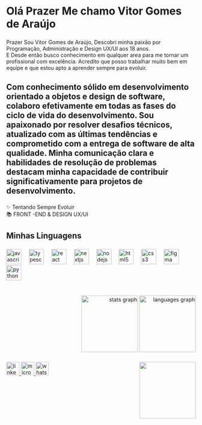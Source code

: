 # <h1 align="left">Olá Prazer Me chamo Vitor Gomes de Araújo</h1>

###

<p align="left">Prazer Sou Vitor Gomes de Araújo, Descobri minha paixão por Programação, Administração e Design UX/UI aos 18 anos. <br>E Desde então busco conhecimento em qualquer area para me tornar um profissional com excelência. Acredito que posso trabalhar muito bem em equipe e que estou apto a aprender sempre para evoluir.</p>

###

<h2 align="left">Com conhecimento sólido em desenvolvimento orientado a objetos e design de software, colaboro efetivamente em todas as fases do ciclo de vida do desenvolvimento. Sou apaixonado por resolver desafios técnicos, atualizado com as últimas tendências e comprometido com a entrega de software de alta qualidade. Minha comunicação clara e habilidades de resolução de problemas destacam minha capacidade de contribuir significativamente para projetos de desenvolvimento.</h2>

###

<p align="left">✨ Tentando Sempre Evoluir<br>📚 FRONT -END & DESIGN UX/UI</p>

###

<h2 align="left">Minhas Linguagens</h2>

###

<div align="left">
  <img src="https://cdn.jsdelivr.net/gh/devicons/devicon/icons/javascript/javascript-original.svg" height="40" alt="javascript logo"  />
  <img width="12" />
  <img src="https://cdn.jsdelivr.net/gh/devicons/devicon/icons/typescript/typescript-original.svg" height="40" alt="typescript logo"  />
  <img width="12" />
  <img src="https://cdn.jsdelivr.net/gh/devicons/devicon/icons/react/react-original.svg" height="40" alt="react logo"  />
  <img width="12" />
  <img src="https://cdn.jsdelivr.net/gh/devicons/devicon/icons/nextjs/nextjs-original.svg" height="40" alt="nextjs logo"  />
  <img width="12" />
  <img src="https://cdn.jsdelivr.net/gh/devicons/devicon/icons/nodejs/nodejs-original.svg" height="40" alt="nodejs logo"  />
  <img width="12" />
  <img src="https://cdn.jsdelivr.net/gh/devicons/devicon/icons/html5/html5-original.svg" height="40" alt="html5 logo"  />
  <img width="12" />
  <img src="https://cdn.jsdelivr.net/gh/devicons/devicon/icons/css3/css3-original.svg" height="40" alt="css3 logo"  />
  <img width="12" />
  <img src="https://cdn.jsdelivr.net/gh/devicons/devicon/icons/figma/figma-original.svg" height="40" alt="figma logo"  />
  <img width="12" />
  <img src="https://cdn.jsdelivr.net/gh/devicons/devicon/icons/python/python-original.svg" height="40" alt="python logo"  />
</div>

###
<br clear="both">

<div align="right">
  <img src="https://github-readme-stats.vercel.app/api?username=VitorGomes&hide_title=true&hide_rank=true&show_icons=true&include_all_commits=true&count_private=true&disable_animations=true&theme=dracula&locale=pt-br&hide_border=true" height="150" alt="stats graph"  />
  <img src="https://github-readme-stats.vercel.app/api/top-langs?username=VitorGomes&locale=pt-br&hide_title=false&layout=compact&card_width=320&langs_count=222&theme=github_dark&hide_border=false" height="150" alt="languages graph"  />
</div>

###

<img align="right" height="150" src="https://i.giphy.com/media/v1.Y2lkPTc5MGI3NjExc3Z3YjFkdW14dDY2dmloN3F3cGN0NXRmdGUzZzVkZXhnYWZhbW91eSZlcD12MV9pbnRlcm5hbF9naWZfYnlfaWQmY3Q9Zw/SJXzadwbexJEAZ9S1B/giphy.gif"  />

###

<div align="left">
  <a href="www.linkedin.com/in/vitor-gomes-40a959208" target="_blank">
    <img src="https://img.shields.io/static/v1?message=LinkedIn&logo=linkedin&label=&color=0077B5&logoColor=white&labelColor=&style=for-the-badge" height="35" alt="linkedin logo"  />
  </a>
  <a href="www.vitorgomes_araujo1@hotmail.com" target="_blank">
    <img src="https://img.shields.io/static/v1?message=Outlook&logo=microsoft-outlook&label=&color=0078D4&logoColor=white&labelColor=&style=for-the-badge" height="35" alt="microsoft-outlook logo"  />
  </a>
  <a href="11971755184" target="_blank">
    <img src="https://img.shields.io/static/v1?message=Whatsapp&logo=whatsapp&label=&color=25D366&logoColor=white&labelColor=&style=for-the-badge" height="35" alt="whatsapp logo"  />
  </a>
</div>

###
